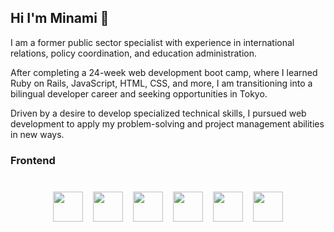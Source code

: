 ## Hi I'm Minami 👋

I am a former public sector specialist with experience in international relations, policy coordination, and education administration. 

After completing a 24-week web development boot camp, where I learned Ruby on Rails, JavaScript, HTML, CSS, and more, I am transitioning into a bilingual developer career and seeking opportunities in Tokyo. 

Driven by a desire to develop specialized technical skills, I pursued web development to apply my problem-solving and project management abilities in new ways.

<h3>Frontend</h3>
<div class="skill-category  d-flex flex-wrap justify-content-center">
  <img class="skill-img" src="https://cdn.jsdelivr.net/gh/devicons/devicon@latest/icons/html5/html5-original-wordmark.svg" />
  <img class="skill-img" src="https://cdn.jsdelivr.net/gh/devicons/devicon@latest/icons/css3/css3-original-wordmark.svg" />
  <img class="skill-img" src="https://cdn.jsdelivr.net/gh/devicons/devicon@latest/icons/sass/sass-original.svg" />
  <img class="skill-img" src="https://cdn.jsdelivr.net/gh/devicons/devicon@latest/icons/javascript/javascript-original.svg" />
  <img class="skill-img" src="https://cdn.jsdelivr.net/gh/devicons/devicon@latest/icons/bootstrap/bootstrap-original-wordmark.svg" />
  <img class="skill-img" src="https://cdn.jsdelivr.net/gh/devicons/devicon@latest/icons/react/react-original-wordmark.svg" />
</div>


<style>
.skill-category{
  padding: 1rem 0rem;
  display: flex;
  justify-content: center;
  flex-wrap: wrap;
}

.skill-img{
  width: 3rem;
  height: auto;
  margin: 0.5rem;
}
  
</style>



<!--
**minami-77/minami-77** is a ✨ _special_ ✨ repository because its `README.md` (this file) appears on your GitHub profile.

Here are some ideas to get you started:

- 🔭 I’m currently working on ...
- 🌱 I’m currently learning ...
- 👯 I’m looking to collaborate on ...
- 🤔 I’m looking for help with ...
- 💬 Ask me about ...
- 📫 How to reach me: ...
- 😄 Pronouns: ...
- ⚡ Fun fact: ...
-->

